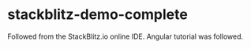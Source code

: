 # stackblitz-demo-complete
Followed from the StackBlitz.io online IDE. Angular tutorial was followed.
